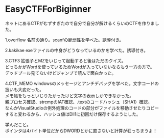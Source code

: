 # EasyCTFForBiginner
ネットにあるCTFがむずすぎたので自分で自分が解けるくらいのCTFを作りました。

1.overflow
名前の通り。scanfの脆弱性を学べた。誘導付き。

2.kakikae
exeファイルの中身がどうなっているのかを学べた。誘導付き。

3.CTF3
拡張子とMZをいじって起動すると後はただのクイズ。<br>どっちかがWordを使っているためWordが入っていないならもう一方の方で。<br>
デッドプール見てないけどジャンプで読んで面白かった。<br>

4.CTF_MEMO
windowsのメッセージとアンチデバッグを学べた。文字コードの扱いも大変だった。<br>
メモ帳をもっといじりたかったけど文字の表示しかできなかった。<br>
親プロセス確認、strcmpのIAT確認、.textのコードハッシュ（SHA1）確認。<br>
なんかVisualStudioの例外処理のコードの部分がファイルを移動させたりコピーすると変わるから、ハッシュ値はDll1に初回だけ保存するようにした。<br>


学んだこと。<br>
ポインタは4バイト単位だからDWORDとかに直さないと計算が狂っちまうよ！<br>
